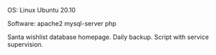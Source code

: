 OS:
Linux Ubuntu 20.10

Software:
apache2
mysql-server
php

Santa wishlist database homepage.
Daily backup.
Script with service supervision.
